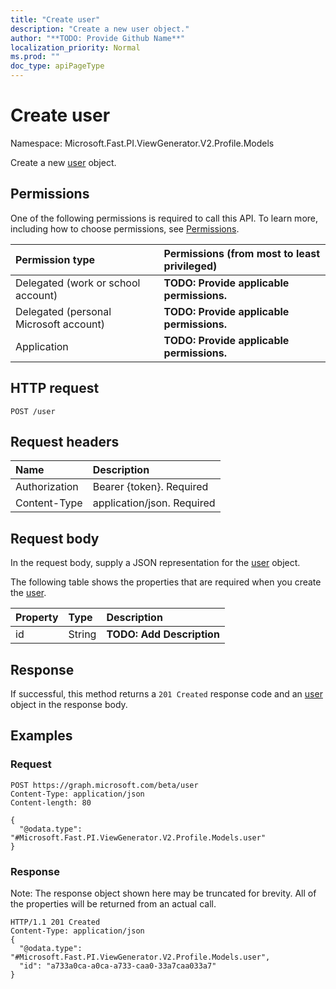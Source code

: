 ```yaml
---
title: "Create user"
description: "Create a new user object."
author: "**TODO: Provide Github Name**"
localization_priority: Normal
ms.prod: ""
doc_type: apiPageType
---
```


# Create user

Namespace: Microsoft.Fast.PI.ViewGenerator.V2.Profile.Models

Create a new [user](../resources/microsoft.fast.pi.viewgenerator.v2.profile.models-user.md) object.

## Permissions
One of the following permissions is required to call this API. To learn more, including how to choose permissions, see [Permissions](/concepts/permissions-reference.md).

|Permission type|Permissions (from most to least privileged)|
|:---|:---|
|Delegated (work or school account)|**TODO: Provide applicable permissions.**|
|Delegated (personal Microsoft account)|**TODO: Provide applicable permissions.**|
|Application|**TODO: Provide applicable permissions.**|

## HTTP request
<!-- {
  "blockType": "ignored"
}
-->
``` http
POST /user
```

## Request headers
|Name|Description|
|:---|:---|
|Authorization|Bearer {token}. Required|
|Content-Type|application/json. Required|

## Request body
In the request body, supply a JSON representation for the [user](../resources/microsoft.fast.pi.viewgenerator.v2.profile.models-user.md) object.

The following table shows the properties that are required when you create the [user](../resources/microsoft.fast.pi.viewgenerator.v2.profile.models-user.md).

|Property|Type|Description|
|:---|:---|:---|
|id|String|**TODO: Add Description**|



## Response
If successful, this method returns a `201 Created` response code and an [user](../resources/microsoft.fast.pi.viewgenerator.v2.profile.models-user.md) object in the response body.

## Examples

### Request
<!-- {
  "blockType": "request",
  "name": "create_user_from_user"
}
-->
``` http
POST https://graph.microsoft.com/beta/user
Content-Type: application/json
Content-length: 80

{
  "@odata.type": "#Microsoft.Fast.PI.ViewGenerator.V2.Profile.Models.user"
}
```

### Response
Note: The response object shown here may be truncated for brevity. All of the properties will be returned from an actual call.
<!-- {
  "blockType": "response",
  "truncated": true,
  "@odata.type": "microsoft.fast.pi.viewgenerator.v2.profile.models.user"
}
-->
``` http
HTTP/1.1 201 Created
Content-Type: application/json
{
  "@odata.type": "#Microsoft.Fast.PI.ViewGenerator.V2.Profile.Models.user",
  "id": "a733a0ca-a0ca-a733-caa0-33a7caa033a7"
}
```

